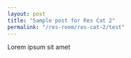 ```yaml
---
layout: post
title: "Sample post for Res Cat 2"
permalink: "/res-room/res-cat-2/test"
---
```

Lorem ipsum sit amet
